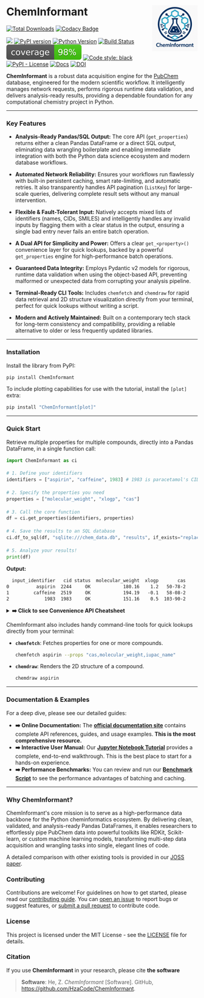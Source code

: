 
# ChemInformant <img src="https://raw.githubusercontent.com/HzaCode/ChemInformant/main/images/logo.png" align="right" width="120px" />



[![Total Downloads](https://img.shields.io/pepy/dt/cheminformant?style=flat-square&color=306998&label=Downloads&logo=python)](https://pepy.tech/project/cheminformant)
[![Codacy Badge](https://app.codacy.com/project/badge/Grade/ba35e3e2f5224858bcaeb8f9c4ee2838)](https://app.codacy.com/gh/HzaCode/ChemInformant/dashboard?utm_source=gh&utm_medium=referral&utm_content=&utm_campaign=Badge_grade)

<a href="https://joss.theoj.org/papers/b263ab8f865610c7c7a7f981035f78f7"><img src="https://joss.theoj.org/papers/b263ab8f865610c7c7a7f981035f78f7/status.svg"></a>
[![PyPI version](https://img.shields.io/pypi/v/ChemInformant.svg)](https://pypi.org/project/ChemInformant/)
[![Python Version](https://img.shields.io/badge/python-%3E%3D3.8-blue.svg)](https://pypi.org/project/ChemInformant/)
[![Build Status](https://img.shields.io/github/actions/workflow/status/HzaCode/ChemInformant/tests.yml?label=Build)](https://github.com/HzaCode/ChemInformant/actions/workflows/tests.yml) 
![coverage](https://raw.githubusercontent.com/HzaCode/ChemInformant/gh-pages/coverage.svg)
[![Code style: black](https://img.shields.io/badge/code%20style-black-000000.svg)](https://github.com/psf/black)
[![PyPI - License](https://img.shields.io/pypi/l/ChemInformant.svg)](https://github.com/HzaCode/ChemInformant/blob/main/LICENSE.md)
[![Docs](https://img.shields.io/badge/Docs-Read_Online-blue?style=flat-square&logo=book&logoColor=white)](https://hezhiang.com/ChemInformant)
[![DOI](https://zenodo.org/badge/DOI/10.5281/zenodo.16482964.svg)](https://doi.org/10.5281/zenodo.16482964)


**ChemInformant** is a robust data acquisition engine for the [PubChem](https.ncbi.nlm.nih.gov/pccompound/) database, engineered for the modern scientific workflow. It intelligently manages network requests, performs rigorous runtime data validation, and delivers analysis-ready results, providing a dependable foundation for any computational chemistry project in Python.

---

### Key Features

*   **Analysis-Ready Pandas/SQL Output:** The core API (`get_properties`) returns either a clean Pandas DataFrame or a direct SQL output, eliminating data wrangling boilerplate and enabling immediate integration with both the Python data science ecosystem and modern database workflows.

*   **Automated Network Reliability:** Ensures your workflows run flawlessly with built-in persistent caching, smart rate-limiting, and automatic retries. It also transparently handles API pagination (`ListKey`) for large-scale queries, delivering complete result sets without any manual intervention.

*   **Flexible & Fault-Tolerant Input:** Natively accepts mixed lists of identifiers (names, CIDs, SMILES) and intelligently handles any invalid inputs by flagging them with a clear status in the output, ensuring a single bad entry never fails an entire batch operation.

*   **A Dual API for Simplicity and Power:** Offers a clear `get_<property>()` convenience layer for quick lookups, backed by a powerful `get_properties` engine for high-performance batch operations.

*   **Guaranteed Data Integrity:** Employs Pydantic v2 models for rigorous, runtime data validation when using the object-based API, preventing malformed or unexpected data from corrupting your analysis pipeline.

*   **Terminal-Ready CLI Tools:** Includes `chemfetch` and `chemdraw` for rapid data retrieval and 2D structure visualization directly from your terminal, perfect for quick lookups without writing a script.

*   **Modern and Actively Maintained:** Built on a contemporary tech stack for long-term consistency and compatibility, providing a reliable alternative to older or less frequently updated libraries.
  
---

### Installation

Install the library from PyPI:

```bash
pip install ChemInformant
```

To include plotting capabilities for use with the tutorial, install the `[plot]` extra:
```bash
pip install "ChemInformant[plot]"
```

---

### Quick Start

Retrieve multiple properties for multiple compounds, directly into a Pandas DataFrame, in a single function call:

```python
import ChemInformant as ci

# 1. Define your identifiers
identifiers = ["aspirin", "caffeine", 1983] # 1983 is paracetamol's CID

# 2. Specify the properties you need
properties = ["molecular_weight", "xlogp", "cas"]

# 3. Call the core function
df = ci.get_properties(identifiers, properties)

# 4. Save the results to an SQL database
ci.df_to_sql(df, "sqlite:///chem_data.db", "results", if_exists="replace")

# 5. Analyze your results!
print(df)


```

**Output:**

```
  input_identifier   cid status  molecular_weight  xlogp       cas
0          aspirin  2244     OK            180.16    1.2   50-78-2
1         caffeine  2519     OK            194.19   -0.1   58-08-2
2             1983  1983     OK            151.16    0.5  103-90-2
```

<details>
<summary><b>➡️ Click to see Convenience API Cheatsheet</b></summary>
<br>

| Function                   | Description                                   |
|----------------------------|-----------------------------------------------|
| `get_weight(id)`           | Molecular weight *(float)*                    |
| `get_formula(id)`          | Molecular formula *(str)*                     |
| `get_cas(id)`              | CAS Registry Number *(str)*                   |
| `get_iupac_name(id)`       | IUPAC name *(str)*                            |
| `get_canonical_smiles(id)` | Canonical SMILES with Canonical→Connectivity fallback *(str)* |
| `get_isomeric_smiles(id)`  | Isomeric SMILES *(str)*                       |
| `get_xlogp(id)`            | XLogP (calculated hydrophobicity) *(float)*   |
| `get_synonyms(id)`         | List of synonyms *(List[str])*                |
| `get_compound(id)`         | Full, validated **`Compound`** object (Pydantic v2 model) |


*All functions accept a **CID, name, or SMILES** and return `None`/`[]` on failure.*

</details>



ChemInformant also includes handy command-line tools for quick lookups directly from your terminal:

*   **`chemfetch`**: Fetches properties for one or more compounds.
    ```bash
    chemfetch aspirin --props "cas,molecular_weight,iupac_name"
    ```

*   **`chemdraw`**: Renders the 2D structure of a compound.
    ```bash
    chemdraw aspirin
    ```
---
### Documentation & Examples

For a deep dive, please see our detailed guides:

*   **➡️ Online Documentation:** The **[official documentation site](https://hezhiang.com/ChemInformant)** contains complete API references, guides, and usage examples. **This is the most comprehensive resource.**
*   **➡️ Interactive User Manual:** Our [**Jupyter Notebook Tutorial**](examples/ChemInformant_User_Manual_v1.0.ipynb) provides a complete, end-to-end walkthrough. This is the best place to start for a hands-on experience.
*   **➡️ Performance Benchmarks:** You can review and run our [**Benchmark Script**](./benchmark.py) to see the performance advantages of batching and caching.

---

### Why ChemInformant?

ChemInformant's core mission is to serve as a high-performance data backbone for the Python cheminformatics ecosystem. By delivering clean, validated, and analysis-ready Pandas DataFrames, it enables researchers to effortlessly pipe PubChem data into powerful toolkits like RDKit, Scikit-learn, or custom machine learning models, transforming multi-step data acquisition and wrangling tasks into single, elegant lines of code.

A detailed comparison with other existing tools is provided in our [JOSS paper](https://github.com/HzaCode/ChemInformant/blob/main/paper/paper.md).

### Contributing

Contributions are welcome! For guidelines on how to get started, please read our [contributing guide](https://github.com/HzaCode/ChemInformant/blob/main/CONTRIBUTING.md). You can [open an issue](https://github.com/HzaCode/ChemInformant/issues) to report bugs or suggest features, or [submit a pull request](https://github.com/HzaCode/ChemInformant/pulls) to contribute code.
### License

This project is licensed under the MIT License - see the [LICENSE](LICENSE.md) file for details.
### Citation

If you use **ChemInformant** in your research, please cite **the software** 
> **Software**: He, Z. *ChemInformant* [Software]. GitHub, https://github.com/HzaCode/ChemInformant.  

